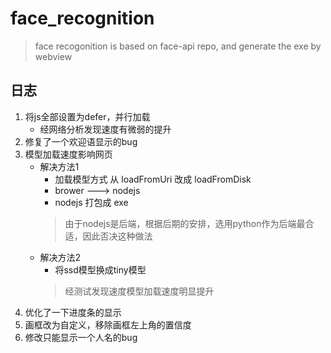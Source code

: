 # face_recognition

> face recogonition is based on face-api repo, and generate the exe by webview

## 日志

1. 将js全部设置为defer，并行加载
    - 经网络分析发现速度有微弱的提升
2. 修复了一个欢迎语显示的bug
3. 模型加载速度影响网页 
   - 解决方法1 
     - 加载模型方式 从 loadFromUri 改成 loadFromDisk
     - brower ---> nodejs
     - nodejs 打包成 exe
     > 由于nodejs是后端，根据后期的安排，选用python作为后端最合适，因此否决这种做法
   - 解决方法2
     - 将ssd模型换成tiny模型
     > 经测试发现速度模型加载速度明显提升
4. 优化了一下进度条的显示
5. 画框改为自定义，移除画框左上角的置信度
6. 修改只能显示一个人名的bug